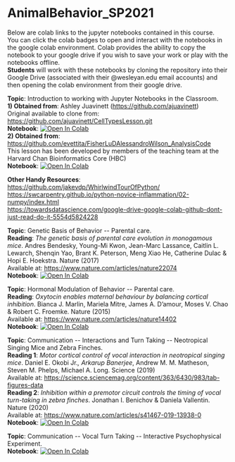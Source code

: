 # AnimalBehavior_SP2021

Below are colab links to the jupyter notebooks contained in this course. <br>
You can click the colab badges to open and interact with the notebooks in the google colab environment. Colab provides the ability to copy the notebook to your google drive if you wish to save your work or play with the notebooks offline. <br>
**Students** will work with these notebooks by cloning the repository into their Google Drive (associated with their @wesleyan.edu email accounts) and then opening the colab environment from their google drive. 

**Topic**: Introduction to working with Jupyter Notebooks in the Classroom. <br>
**1) Obtained from**: Ashley Juavinett (https://github.com/ajuavinett) <br>
Original available to clone from: https://github.com/ajuavinett/CellTypesLesson.git <br>
**Notebook**:
<a href="https://colab.research.google.com/github/neurologic/AnimalBehavior_SP2021/blob/master/Introduction%20to%20Jupyter%20Notebooks.ipynb">
  <img src="https://colab.research.google.com/assets/colab-badge.svg" alt="Open In Colab"/>
</a> <br>
**2) Obtained from**: https://github.com/evettita/FisherLuDAlessandroWilson_AnalysisCode <br>
This lesson has been developed by members of the teaching team at the Harvard Chan Bioinformatics Core (HBC) <br>
**Notebook**:
<a href="https://colab.research.google.com/github/neurologic/AnimalBehavior_SP2021/blob/master/Intro_to_Python_in_class_version.ipynb">
  <img src="https://colab.research.google.com/assets/colab-badge.svg" alt="Open In Colab"/>
</a>


**Other Handy Resources**:
<br>
https://github.com/jakevdp/WhirlwindTourOfPython/
<br>
https://swcarpentry.github.io/python-novice-inflammation/02-numpy/index.html
<br>
https://towardsdatascience.com/google-drive-google-colab-github-dont-just-read-do-it-5554d5824228

**Topic**: Genetic Basis of Behavior  -- Parental care. <br>
**Reading**: *The genetic basis of parental care evolution in monogamous mice*. Andres Bendesky, Young-Mi Kwon, Jean-Marc Lassance, Caitlin L. Lewarch, Shenqin Yao, Brant K. Peterson, Meng Xiao He, Catherine Dulac & Hopi E. Hoekstra. Nature (2017) <br>
Available at: https://www.nature.com/articles/nature22074 <br>
**Notebook**:
<a href="https://colab.research.google.com/github/neurologic/AnimalBehavior_SP2021/blob/master/EvolutionParentalBehavior/EvolutionParentalCare_Bendeskyetal_2017.ipynb">
  <img src="https://colab.research.google.com/assets/colab-badge.svg" alt="Open In Colab"/>
</a>

**Topic**: Hormonal Modulation of Behavior -- Parental care. <br>
**Reading**: *Oxytocin enables maternal behaviour by balancing cortical inhibition*. Bianca J. Marlin, Mariela Mitre, James A. D’amour, Moses V. Chao & Robert C. Froemke. Nature (2015) <br>
Available at: https://www.nature.com/articles/nature14402 <br>
**Notebook**:
<a href="https://colab.research.google.com/github/neurologic/AnimalBehavior_SP2021/blob/master/HormonalModulationMaternalBehavior/PupRetrieval_MarlinEtAl_2015.ipynb">
  <img src="https://colab.research.google.com/assets/colab-badge.svg" alt="Open In Colab"/>
</a>

**Topic**: Communication -- Interactions and Turn Taking -- Neotropical Singing Mice and Zebra Finches. <br>
**Reading 1**: *Motor cortical control of vocal interaction in neotropical singing mice*. Daniel E. Okobi Jr.*, Arkarup Banerjee*, Andrew M. M. Matheson, Steven M. Phelps, Michael A. Long. Science (2019) <br>
Available at: https://science.sciencemag.org/content/363/6430/983/tab-figures-data <br>
**Reading 2**: *Inhibition within a premotor circuit controls the timing of vocal turn-taking in zebra finches*. Jonathan I. Benichov & Daniela Vallentin. Nature (2020) <br>
Available at: https://www.nature.com/articles/s41467-019-13938-0 <br>
**Notebook**:
<a href="https://colab.research.google.com/github/neurologic/AnimalBehavior_SP2021/blob/master/Communication_VocalTurnTaking/Communication_VocalTurnTaking.ipynb">
  <img src="https://colab.research.google.com/assets/colab-badge.svg" alt="Open In Colab"/>
</a>

**Topic**: Communication -- Vocal Turn Taking -- Interactive Psychophysical Experiment. <br>
**Notebook**:
<a href="https://colab.research.google.com/github/neurologic/AnimalBehavior_SP2021/blob/master/VocalTurnTaking_ExampleExperiment.ipynb">
  <img src="https://colab.research.google.com/assets/colab-badge.svg" alt="Open In Colab"/>
</a>
